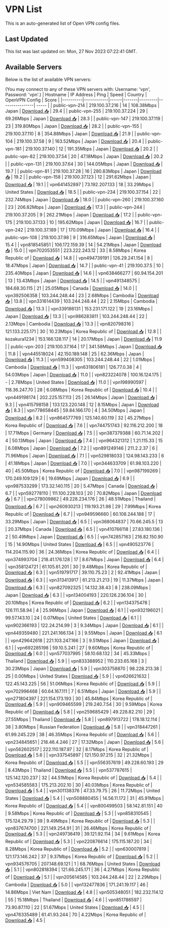 # VPN List

This is an auto-generated list of Open VPN config files.

## Last Updated

This list was last updated on: Mon, 27 Nov 2023 07:22:41 GMT.

## Available Servers

Below is the list of available VPN servers:

(You may connect to any of these VPN servers with: Username: 'vpn', Password: 'vpn'.)
| Hostname | IP Address | Ping | Speed | Country | OpenVPN Config | Score |
|----------|------------|------|-------|---------|----------------| ----- |
| public-vpn-214 | 219.100.37.216 | 14 | 108.38Mbps | Japan | [Download 📥](./configs/server_0_JP.ovpn) | 29.4 |
| public-vpn-255 | 219.100.37.224 | 29 | 69.26Mbps | Japan | [Download 📥](./configs/server_1_JP.ovpn) | 28.3 |
| public-vpn-147 | 219.100.37.119 | 23 | 319.80Mbps | Japan | [Download 📥](./configs/server_2_JP.ovpn) | 28.2 |
| public-vpn-155 | 219.100.37.110 | 8 | 354.88Mbps | Japan | [Download 📥](./configs/server_3_JP.ovpn) | 21.9 |
| public-vpn-104 | 219.100.37.58 | 9 | 163.52Mbps | Japan | [Download 📥](./configs/server_4_JP.ovpn) | 20.4 |
| public-vpn-181 | 219.100.37.140 | 12 | 191.35Mbps | Japan | [Download 📥](./configs/server_5_JP.ovpn) | 20.2 |
| public-vpn-82 | 219.100.37.54 | 20 | 47.18Mbps | Japan | [Download 📥](./configs/server_6_JP.ovpn) | 20.2 |
| public-vpn-131 | 219.100.37.64 | 30 | 144.05Mbps | Japan | [Download 📥](./configs/server_7_JP.ovpn) | 19.7 |
| public-vpn-81 | 219.100.37.28 | 16 | 280.83Mbps | Japan | [Download 📥](./configs/server_8_JP.ovpn) | 19.2 |
| public-vpn-158 | 219.100.37.123 | 12 | 291.62Mbps | Japan | [Download 📥](./configs/server_9_JP.ovpn) | 19.1 |
| vpn641452897 | 73.192.207.133 | 18 | 33.29Mbps | United States | [Download 📥](./configs/server_10_US.ovpn) | 18.5 |
| public-vpn-234 | 219.100.37.154 | 22 | 232.74Mbps | Japan | [Download 📥](./configs/server_11_JP.ovpn) | 18.0 |
| public-vpn-260 | 219.100.37.160 | 23 | 206.82Mbps | Japan | [Download 📥](./configs/server_12_JP.ovpn) | 17.3 |
| public-vpn-244 | 219.100.37.205 | 9 | 262.21Mbps | Japan | [Download 📥](./configs/server_13_JP.ovpn) | 17.2 |
| public-vpn-175 | 219.100.37.133 | 10 | 195.62Mbps | Japan | [Download 📥](./configs/server_14_JP.ovpn) | 16.7 |
| public-vpn-242 | 219.100.37.189 | 17 | 170.09Mbps | Japan | [Download 📥](./configs/server_15_JP.ovpn) | 16.4 |
| public-vpn-108 | 219.100.37.98 | 9 | 316.65Mbps | Japan | [Download 📥](./configs/server_16_JP.ovpn) | 15.4 |
| vpn818545851 | 106.172.159.39 | 14 | 54.21Mbps | Japan | [Download 📥](./configs/server_17_JP.ovpn) | 15.0 |
| vpn702053551 | 223.222.243.12 | 33 | 8.58Mbps | Korea Republic of | [Download 📥](./configs/server_18_KR.ovpn) | 14.8 |
| vpn494739191 | 126.29.241.154 | 8 | 18.47Mbps | Japan | [Download 📥](./configs/server_19_JP.ovpn) | 14.7 |
| public-vpn-41 | 219.100.37.5 | 10 | 235.40Mbps | Japan | [Download 📥](./configs/server_20_JP.ovpn) | 14.6 |
| vpn638466277 | 60.94.154.201 | 13 | 13.43Mbps | Japan | [Download 📥](./configs/server_21_JP.ovpn) | 14.5 |
| vpn491348575 | 184.68.30.115 | 21 | 25.05Mbps | Canada | [Download 📥](./configs/server_22_CA.ovpn) | 14.0 |
| vpn392506358 | 103.244.248.44 | 23 | 2.68Mbps | Cambodia | [Download 📥](./configs/server_23_KH.ovpn) | 13.8 |
| vpn331614439 | 103.244.248.44 | 22 | 2.15Mbps | Cambodia | [Download 📥](./configs/server_24_KH.ovpn) | 13.3 |
| vpn339186131 | 153.231.171.122 | 19 | 23.16Mbps | Japan | [Download 📥](./configs/server_25_JP.ovpn) | 13.3 |
| vpn986283811 | 103.244.248.44 | 22 | 2.13Mbps | Cambodia | [Download 📥](./configs/server_26_KH.ovpn) | 13.3 |
| vpn820798316 | 121.133.225.171 | 30 | 10.23Mbps | Korea Republic of | [Download 📥](./configs/server_27_KR.ovpn) | 12.8 |
| kozakura1234 | 153.166.128.117 | 14 | 20.17Mbps | Japan | [Download 📥](./configs/server_28_JP.ovpn) | 11.9 |
| public-vpn-203 | 219.100.37.164 | 17 | 341.58Mbps | Japan | [Download 📥](./configs/server_29_JP.ovpn) | 11.8 |
| vpn445518024 | 42.150.189.148 | 25 | 62.36Mbps | Japan | [Download 📥](./configs/server_30_JP.ovpn) | 11.3 |
| vpn599408305 | 103.244.248.44 | 22 | 1.01Mbps | Cambodia | [Download 📥](./configs/server_31_KH.ovpn) | 11.3 |
| vpn631806181 | 126.77.0.38 | 4 | 54.03Mbps | Japan | [Download 📥](./configs/server_32_JP.ovpn) | 11.0 |
| vpn823224078 | 100.16.124.175 | - | 2.78Mbps | United States | [Download 📥](./configs/server_33_US.ovpn) | 11.0 |
| vpn198990597 | 118.36.247.70 | 28 | 6.08Mbps | Korea Republic of | [Download 📥](./configs/server_34_KR.ovpn) | 10.4 |
| vpn449198174 | 202.225.157.113 | 25 | 26.14Mbps | Japan | [Download 📥](./configs/server_35_JP.ovpn) | 9.3 |
| vpn415798158 | 133.123.220.148 | 12 | 8.15Mbps | Japan | [Download 📥](./configs/server_36_JP.ovpn) | 8.3 |
| vpn778658445 | 59.84.166.170 | 4 | 34.50Mbps | Japan | [Download 📥](./configs/server_37_JP.ovpn) | 8.2 |
| vpn864577769 | 125.140.60.119 | 32 | 45.27Mbps | Korea Republic of | [Download 📥](./configs/server_38_KR.ovpn) | 7.6 |
| vpn744751743 | 92.116.212.200 | 18 | 17.71Mbps | Germany | [Download 📥](./configs/server_39_DE.ovpn) | 7.5 |
| vpn387379388 | 60.71.14.202 | 4 | 50.13Mbps | Japan | [Download 📥](./configs/server_40_JP.ovpn) | 7.4 |
| vpn964321312 | 1.21.115.33 | 15 | 6.08Mbps | Japan | [Download 📥](./configs/server_41_JP.ovpn) | 7.2 |
| vpn891249146 | 211.2.2.37 | 6 | 71.96Mbps | Japan | [Download 📥](./configs/server_42_JP.ovpn) | 7.1 |
| vpn529818033 | 124.98.143.233 | 6 | 41.18Mbps | Japan | [Download 📥](./configs/server_43_JP.ovpn) | 7.0 |
| vpn344633709 | 61.98.103.220 | 40 | 45.50Mbps | Korea Republic of | [Download 📥](./configs/server_44_KR.ovpn) | 7.0 |
| vpn987199269 | 170.249.109.129 | 6 | 19.69Mbps | Japan | [Download 📥](./configs/server_45_JP.ovpn) | 6.9 |
| vpn987533299 | 173.32.140.115 | 20 | 5.47Mbps | Canada | [Download 📥](./configs/server_46_CA.ovpn) | 6.7 |
| vpn592778110 | 111.100.228.103 | 20 | 70.82Mbps | Japan | [Download 📥](./configs/server_47_JP.ovpn) | 6.7 |
| vpn278009862 | 49.228.234.176 | 26 | 48.51Mbps | Thailand | [Download 📥](./configs/server_48_TH.ovpn) | 6.7 |
| vpn260930213 | 119.193.21.98 | 29 | 7.99Mbps | Korea Republic of | [Download 📥](./configs/server_49_KR.ovpn) | 6.7 |
| vpn949596660 | 60.108.244.188 | 17 | 33.29Mbps | Japan | [Download 📥](./configs/server_50_JP.ovpn) | 6.5 |
| vpn368064837 | 70.66.245.5 | 13 | 20.37Mbps | Canada | [Download 📥](./configs/server_51_CA.ovpn) | 6.5 |
| vpn410766118 | 27.83.180.136 | 2 | 50.49Mbps | Japan | [Download 📥](./configs/server_52_JP.ovpn) | 6.5 |
| vpn742857163 | 216.82.150.90 | 15 | 14.90Mbps | United States | [Download 📥](./configs/server_53_US.ovpn) | 6.5 |
| vpn490523776 | 114.204.115.90 | 36 | 24.36Mbps | Korea Republic of | [Download 📥](./configs/server_54_KR.ovpn) | 6.4 |
| vpn374993704 | 218.41.176.128 | 17 | 8.67Mbps | Japan | [Download 📥](./configs/server_55_JP.ovpn) | 6.4 |
| vpn358124721 | 61.105.61.201 | 30 | 9.48Mbps | Korea Republic of | [Download 📥](./configs/server_56_KR.ovpn) | 6.3 |
| vpn519791717 | 39.110.75.23 | 2 | 92.41Mbps | Japan | [Download 📥](./configs/server_57_JP.ovpn) | 6.3 |
| vpn313413917 | 61.213.21.213 | 19 | 11.37Mbps | Japan | [Download 📥](./configs/server_58_JP.ovpn) | 6.3 |
| vpn827092325 | 14.132.38.43 | 8 | 238.09Mbps | Japan | [Download 📥](./configs/server_59_JP.ovpn) | 6.3 |
| vpn134004193 | 220.126.236.104 | 30 | 20.10Mbps | Korea Republic of | [Download 📥](./configs/server_60_KR.ovpn) | 6.2 |
| vpn134375478 | 126.111.58.94 | 4 | 25.96Mbps | Japan | [Download 📥](./configs/server_61_JP.ovpn) | 6.1 |
| vpn932196021 | 99.57.143.10 | 24 | 0.07Mbps | United States | [Download 📥](./configs/server_62_US.ovpn) | 6.1 |
| vpn902366193 | 122.24.214.99 | 3 | 9.34Mbps | Japan | [Download 📥](./configs/server_63_JP.ovpn) | 6.1 |
| vpn449359480 | 221.241.166.134 | 3 | 9.55Mbps | Japan | [Download 📥](./configs/server_64_JP.ovpn) | 6.1 |
| vpn429642618 | 221.103.247.166 | 3 | 9.51Mbps | Japan | [Download 📥](./configs/server_65_JP.ovpn) | 6.1 |
| vpn692285198 | 59.10.5.241 | 27 | 9.60Mbps | Korea Republic of | [Download 📥](./configs/server_66_KR.ovpn) | 6.0 |
| vpn577037995 | 58.10.68.132 | 34 | 45.33Mbps | Thailand | [Download 📥](./configs/server_67_TH.ovpn) | 5.9 |
| vpn833388952 | 110.233.65.168 | 3 | 30.23Mbps | Japan | [Download 📥](./configs/server_68_JP.ovpn) | 5.9 |
| vpn303758870 | 98.228.213.38 | 25 | 0.00Mbps | United States | [Download 📥](./configs/server_69_US.ovpn) | 5.9 |
| vpn626621632 | 122.45.143.225 | 56 | 51.06Mbps | Korea Republic of | [Download 📥](./configs/server_70_KR.ovpn) | 5.9 |
| vpn702996468 | 60.64.167.111 | 7 | 6.51Mbps | Japan | [Download 📥](./configs/server_71_JP.ovpn) | 5.9 |
| vpn271804397 | 221.154.173.193 | 30 | 45.84Mbps | Korea Republic of | [Download 📥](./configs/server_72_KR.ovpn) | 5.9 |
| vpn909465599 | 219.240.7.54 | 30 | 9.59Mbps | Korea Republic of | [Download 📥](./configs/server_73_KR.ovpn) | 5.8 |
| vpn259685429 | 49.228.82.210 | 29 | 27.55Mbps | Thailand | [Download 📥](./configs/server_74_TH.ovpn) | 5.8 |
| vpn897913722 | 178.18.12.114 | 38 | 3.80Mbps | Russian Federation | [Download 📥](./configs/server_75_RU.ovpn) | 5.8 |
| vpn318447261 | 61.99.245.229 | 38 | 46.35Mbps | Korea Republic of | [Download 📥](./configs/server_76_KR.ovpn) | 5.6 |
| vpn234845651 | 218.46.4.246 | 27 | 17.32Mbps | Japan | [Download 📥](./configs/server_77_JP.ovpn) | 5.6 |
| vpn562602517 | 222.110.187.97 | 32 | 8.17Mbps | Korea Republic of | [Download 📥](./configs/server_78_KR.ovpn) | 5.6 |
| vpn337545897 | 121.150.97.215 | 32 | 21.32Mbps | Korea Republic of | [Download 📥](./configs/server_79_KR.ovpn) | 5.5 |
| vpn556357619 | 49.228.60.193 | 29 | 8.43Mbps | Thailand | [Download 📥](./configs/server_80_TH.ovpn) | 5.5 |
| vpn537787615 | 125.142.120.237 | 32 | 44.51Mbps | Korea Republic of | [Download 📥](./configs/server_81_KR.ovpn) | 5.4 |
| vpn534585583 | 175.213.202.10 | 30 | 40.03Mbps | Korea Republic of | [Download 📥](./configs/server_82_KR.ovpn) | 5.4 |
| vpn301138376 | 47.33.79.75 | 26 | 11.72Mbps | United States | [Download 📥](./configs/server_83_US.ovpn) | 5.4 |
| vpn508880455 | 14.56.11.172 | 31 | 45.91Mbps | Korea Republic of | [Download 📥](./configs/server_84_KR.ovpn) | 5.4 |
| vpn800499503 | 58.142.81.151 | 40 | 9.58Mbps | Korea Republic of | [Download 📥](./configs/server_85_KR.ovpn) | 5.3 |
| vpn858310545 | 175.124.29.79 | 39 | 9.49Mbps | Korea Republic of | [Download 📥](./configs/server_86_KR.ovpn) | 5.3 |
| vpn837674700 | 221.149.254.91 | 31 | 26.46Mbps | Korea Republic of | [Download 📥](./configs/server_87_KR.ovpn) | 5.3 |
| vpn249736419 | 39.121.92.114 | 34 | 9.61Mbps | Korea Republic of | [Download 📥](./configs/server_88_KR.ovpn) | 5.3 |
| vpn220876614 | 175.115.187.20 | 34 | 8.28Mbps | Korea Republic of | [Download 📥](./configs/server_89_KR.ovpn) | 5.2 |
| vpn630007819 | 121.173.146.242 | 37 | 9.37Mbps | Korea Republic of | [Download 📥](./configs/server_90_KR.ovpn) | 5.2 |
| vpn934576705 | 207.148.69.121 | 1 | 68.76Mbps | United States | [Download 📥](./configs/server_91_US.ovpn) | 5.1 |
| vpn802818394 | 121.66.245.171 | 36 | 4.27Mbps | Korea Republic of | [Download 📥](./configs/server_92_KR.ovpn) | 5.1 |
| vpn205614585 | 103.244.248.44 | 22 | 2.29Mbps | Cambodia | [Download 📥](./configs/server_93_KH.ovpn) | 5.0 |
| vpn132477836 | 171.241.19.117 | 46 | 14.86Mbps | Viet Nam | [Download 📥](./configs/server_94_VN.ovpn) | 4.8 |
| vpn505348051 | 182.232.114.12 | 55 | 15.18Mbps | Thailand | [Download 📥](./configs/server_95_TH.ovpn) | 4.6 |
| vpn851786597 | 73.90.87.110 | 22 | 51.67Mbps | United States | [Download 📥](./configs/server_96_US.ovpn) | 4.5 |
| vpn476335489 | 61.41.93.244 | 70 | 4.22Mbps | Korea Republic of | [Download 📥](./configs/server_97_KR.ovpn) | 4.5 |
